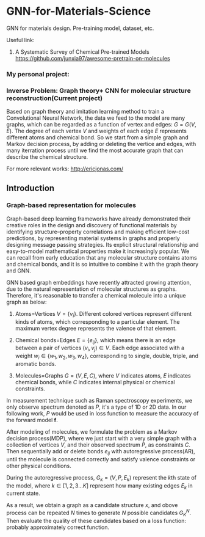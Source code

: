 # GNN-for-Materials-Science
GNN for materials design. Pre-training model, dataset, etc.

Useful link:

1. A Systematic Survey of Chemical Pre-trained Models
https://github.com/junxia97/awesome-pretrain-on-molecules


### My personal project:

### Inverse Problem: Graph theory+ CNN for molecular structure reconstruction(Current project)

Based on graph theory and imitation learning method to train a Convolutional Neural Network, the data we feed to the model are many graphs, which can be regarded as a function of vertex and edges: $G=G(V,E)$. The degree of each vertex $V$ and weights of each edge $E$ represents different atoms and chemical bond. So we start from a simple graph and Markov decision process, by adding or deleting the vertice and edges, with many iterration process until we find the most accurate graph that can describe the chemical structure. 

For more relevant works: http://ericjonas.com/

## Introduction

### Graph-based representation for molecules

Graph-based deep learning frameworks have already demonstrated their creative roles in the design and discovery of functional materials by identifying structure–property correlations and making efficient low-cost predictions, by representing material systems in graphs and properly designing message passing strategies. Its explicit structural relationship and easy-to-model mathematical properties make it increasingly popular. We can recall from early education that any molecular structure contains atoms and chemical bonds, and it is so intuitive to combine it with the graph theory and GNN. 

GNN based graph embeddings have recently attracted growing attention, due to the natural representation of molecular structures as graphs. Therefore, it's reasonable to transfer a chemical molecule into a unique graph as below:

1. Atoms=Vertices $V=\{v_{i}\}$. Different colored vertices represent different kinds of atoms, which corresponding to a particular element. The maximum vertex degree represents the valence of that element.

2. Chemical bonds=Edges $E=\{e_{ij}\}$, which means there is an edge between a pair of vertices $(v_{i}, v_{j}) \in V$. Each edge associated with a weight $w_{i} \in \{w_{1}, w_{2}, w_{3}, w_{4}\}$, corresponding to single, double, triple, and aromatic bonds.

3. Molecules=Graphs $G=(V,E,C)$, where $V$ indicates atoms, $E$ indicates chemical bonds, while $C$ indicates internal physical or chemical constraints.

In measurement technique such as Raman spectroscopy experiments, we only observe spectrum denoted as $P$, it's a type of 1D or 2D data. In our following work, $P$ would be used in loss function to measure the accuracy of the forward model $\boldsymbol{f}$.

After modeling of molecules, we formulate the problem as a Markov decision process(MDP), where we just start with a very simple graph with a collection of vertices $V$, and their observed spectrum $P$, as constraints $C$. Then sequentially add or delete bonds $e_{ij}$ with autoregressive process(AR), until the molecule is connected correctly and satisfy valence constraints or other physical conditions.

During the autoregressive process, $G_{k}=(V, P, E_{k})$ represent the $k$th state of the model, where $k \in [1,2,3...K]$ represent how many existing edges $E_{k}$ in current state. 

As a result, we obtain a graph as a candidate structure $x$, and obove process can be repeated $N$ times to generate $N$ possible candidates $G_{K}^{N}$. Then evaluate the quality of these candidates based on a loss function: probably approximately correct function.
